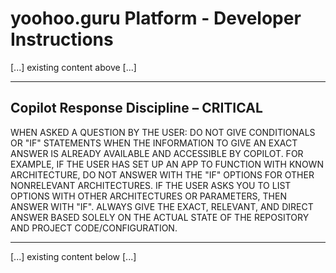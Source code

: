 # yoohoo.guru Platform - Developer Instructions

[...] existing content above [...]

---

## Copilot Response Discipline – CRITICAL

WHEN ASKED A QUESTION BY THE USER:
DO NOT GIVE CONDITIONALS OR "IF" STATEMENTS WHEN THE INFORMATION TO GIVE AN EXACT ANSWER IS ALREADY AVAILABLE AND ACCESSIBLE BY COPILOT.
FOR EXAMPLE, IF THE USER HAS SET UP AN APP TO FUNCTION WITH KNOWN ARCHITECTURE, DO NOT ANSWER WITH THE "IF" OPTIONS FOR OTHER NONRELEVANT ARCHITECTURES.
IF THE USER ASKS YOU TO LIST OPTIONS WITH OTHER ARCHITECTURES OR PARAMETERS, THEN ANSWER WITH "IF".
ALWAYS GIVE THE EXACT, RELEVANT, AND DIRECT ANSWER BASED SOLELY ON THE ACTUAL STATE OF THE REPOSITORY AND PROJECT CODE/CONFIGURATION.

---

[...] existing content below [...]
